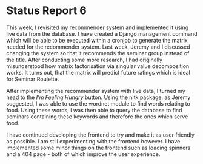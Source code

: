 # Status Report 6

This week, I revisited my recommender system and implemented it using live data from the database. I have created a Django management command which will be able to be executed within a cronjob to generate the matrix needed for the recommender system. Last week, Jeremy and I discussed changing the system so that it recommends the seminar group instead of the title. After conducting some more research, I had originally misunderstood how matrix factorisation via singular value decomposition works. It turns out, that the matrix will predict future ratings which is ideal for Seminar Roulette.

After implementing the recommender system with live data, I turned my head to the _I'm Feeling Hungry_ button. Using the nltk package, as Jeremy suggested, I was able to use the wordnet module to find words relating to food. Using these words, I was then able to query the database to find seminars containing these keywords and therefore the ones which serve food.

I have continued developing the frontend to try and make it as user friendly as possible. I am still experimenting with the frontend however. I have implemented some minor things on the frontend such as loading spinners and a 404 page - both of which improve the user experience.
